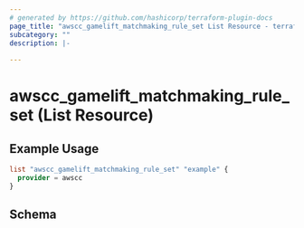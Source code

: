 ```yaml
---
# generated by https://github.com/hashicorp/terraform-plugin-docs
page_title: "awscc_gamelift_matchmaking_rule_set List Resource - terraform-provider-awscc"
subcategory: ""
description: |-
  
---
```


# awscc_gamelift_matchmaking_rule_set (List Resource)



## Example Usage

```terraform
list "awscc_gamelift_matchmaking_rule_set" "example" {
  provider = awscc
}
```

<!-- schema generated by tfplugindocs -->
## Schema
